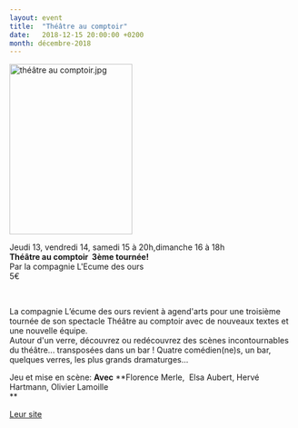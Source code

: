 ```yaml
---
layout: event
title:  "Théâtre au comptoir"
date:   2018-12-15 20:00:00 +0200
month: décembre-2018
---
```

<img class="alignleft size-full wp-image-5724" src="https://agendarts.files.wordpress.com/2018/10/thc3a9c3a2tre-au-comptoir.jpg" alt="théâtre au comptoir.jpg" width="216" height="300" />

**<span style="font-weight:400;">Jeudi 13, vendredi 14, samedi 15 à 20h,dimanche 16 à 18h<br /> <strong>Théâtre au comptoir  3ème tournée!<br /> </strong></span>**<span style="font-weight:400;">Par la compagnie L'Ecume des ours<br /> 5€</span>

&nbsp;

<span style="font-weight:400;">La compagnie L’écume des ours revient à agend'arts pour une troisième tournée de son spectacle Théâtre au comptoir avec de nouveaux textes et une nouvelle équipe.<br /> Autour d'un verre, découvrez ou redécouvrez des scènes incontournables du théâtre... transposées dans un bar ! Quatre comédien(ne)s, un bar, quelques verres, les plus grands dramaturges...</span>

<span style="font-weight:400;">Jeu et mise en scène: <b>Avec</b> </span>**Florence Merle,  Elsa Aubert, Hervé Hartmann, Olivier Lamoille  
** 

[Leur site](https://lecumedesours.wixsite.com/lecumedesours)